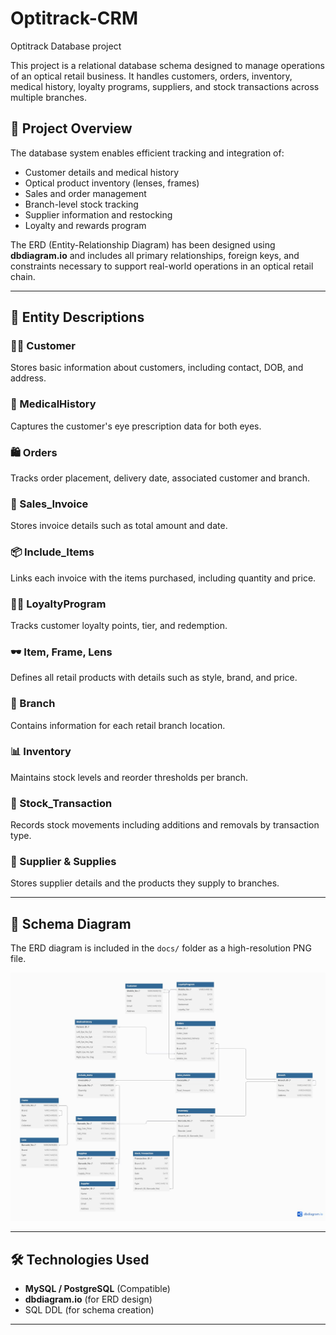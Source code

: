 # Optitrack-CRM
Optitrack Database project


This project is a relational database schema designed to manage operations of an optical retail business. It handles customers, orders, inventory, medical history, loyalty programs, suppliers, and stock transactions across multiple branches.

## 📌 Project Overview

The database system enables efficient tracking and integration of:
- Customer details and medical history
- Optical product inventory (lenses, frames)
- Sales and order management
- Branch-level stock tracking
- Supplier information and restocking
- Loyalty and rewards program

The ERD (Entity-Relationship Diagram) has been designed using **dbdiagram.io** and includes all primary relationships, foreign keys, and constraints necessary to support real-world operations in an optical retail chain.

---

## 🧩 Entity Descriptions

### 🧑‍💼 Customer
Stores basic information about customers, including contact, DOB, and address.

### 📄 MedicalHistory
Captures the customer's eye prescription data for both eyes.

### 🛍️ Orders
Tracks order placement, delivery date, associated customer and branch.

### 🧾 Sales_Invoice
Stores invoice details such as total amount and date.

### 📦 Include_Items
Links each invoice with the items purchased, including quantity and price.

### 🧑‍⚕️ LoyaltyProgram
Tracks customer loyalty points, tier, and redemption.

### 🕶️ Item, Frame, Lens
Defines all retail products with details such as style, brand, and price.

### 📍 Branch
Contains information for each retail branch location.

### 📊 Inventory
Maintains stock levels and reorder thresholds per branch.

### 🔁 Stock_Transaction
Records stock movements including additions and removals by transaction type.

### 🚚 Supplier & Supplies
Stores supplier details and the products they supply to branches.

---

## 🧱 Schema Diagram

The ERD diagram is included in the `docs/` folder as a high-resolution PNG file.

![Database Schema](docs/optical_retail_schema.png)

---

## 🛠️ Technologies Used

- **MySQL / PostgreSQL** (Compatible)
- **dbdiagram.io** (for ERD design)
- SQL DDL (for schema creation)

---




